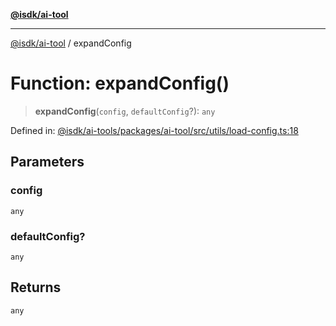 [**@isdk/ai-tool**](../README.md)

***

[@isdk/ai-tool](../globals.md) / expandConfig

# Function: expandConfig()

> **expandConfig**(`config`, `defaultConfig`?): `any`

Defined in: [@isdk/ai-tools/packages/ai-tool/src/utils/load-config.ts:18](https://github.com/isdk/ai-tool.js/blob/4ebf370aaec9c78535cb40ffc19656d7bddcb145/src/utils/load-config.ts#L18)

## Parameters

### config

`any`

### defaultConfig?

`any`

## Returns

`any`
